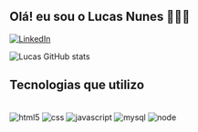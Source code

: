
## Olá! eu sou o  Lucas Nunes 🙂👊🏽


[![LinkedIn](https://img.shields.io/badge/LinkedIn-0077B5?style=for-the-badge&logo=linkedin&logoColor=white/)](https://www.linkedin.com/in/lucas-nunes-670301179/)


![Lucas GitHub stats](https://github-readme-stats.vercel.app/api?username=lucasnunes147&show_icons=true&theme=transparent)



## Tecnologias que utilizo

<div style=" display:inline_block"><br/>
<img align= "center" alt="html5" src = "https://img.shields.io/badge/HTML5-E34F26?style=for-the-badge&logo=html5&logoColor=white">
<img align= "center" alt="css" src = "https://img.shields.io/badge/CSS3-1572B6?style=for-the-badge&logo=css3&logoColor=white">
<img align= "center" alt="javascript" src = "https://img.shields.io/badge/JavaScript-F7DF1E?style=for-the-badge&logo=javascript&logoColor=black">
<img align= "center" alt="mysql" src = "https://img.shields.io/badge/MySQL-00000F?style=for-the-badge&logo=mysql&logoColor=white">
<img align= "center" alt="node" src = "https://img.shields.io/badge/Node.js-43853D?style=for-the-badge&logo=node.js&logoColor=white">
</div>
